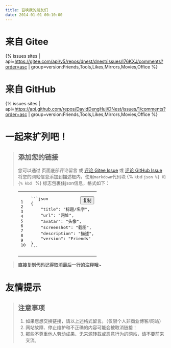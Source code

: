 ```yaml
---
title: 召唤我的朋友们
date: 2014-01-01 00:10:00
---
```


# 来自 Gitee
[<i class="fa-brands fa-square-git fa-bounce fa-2xl"></i>](https://gitee.com/dnest/dnest/issues/I76KXJ)

<!-- {% issues sites | api=https://gitee.com/api/v5/repos/dnest/dnest/issues?state=closed&labels=links&sort=updated&direction=asc | group=version:Friends,Tools,Likes,Mirrors,Movies,Office %} -->
{% issues sites | api=https://gitee.com/api/v5/repos/dnest/dnest/issues/I76KXJ/comments?order=asc | group=version:Friends,Tools,Likes,Mirrors,Movies,Office %}

# 来自 GitHub
[<i class="fa-brands fa-square-github fa-bounce fa-2xl"></i>](https://github.com/DavidDengHui/DNest/issues/1)

<!-- {% issues sites | api=https://api.github.com/repos/DavidDengHui/DNest/issues?state=closed&labels=links&sort=updated&direction=asc | group=version:Friends,Tools,Likes,Mirrors,Movies,Office %} -->
{% issues sites | api=https://api.github.com/repos/DavidDengHui/DNest/issues/1/comments?order=asc | group=version:Friends,Tools,Likes,Mirrors,Movies,Office %}

# 一起来扩列吧！

> ## 添加您的链接
> 您可以通过 页面底部评论留言 或 [评论 Gitee Issue](https://gitee.com/dnest/dnest/issues/I76KXJ) 或 [评论 GitHub Issue](https://github.com/DavidDengHui/DNest/issues/1) 将您的网站信息添加到描述框内，使用`markdown`代码块 {% kbd ```json %} 和 {% kbd ``` %} 标志包裹住json信息，格式如下：

<figure class="highlight json"><table><tbody><tr><td class="gutter"><pre><span class="line">1</span><br><span class="line">2</span><br><span class="line">3</span><br><span class="line">4</span><br><span class="line">5</span><br><span class="line">6</span><br><span class="line">7</span><br><span class="line">8</span><br><span class="line">9</span><br><span class="line">10</span><br></pre></td><td class="code"><div class="codeBox" style="position:relative;width:100%;"><button class="btn-copy" data-clipboard-snippet="" style="position:absolute;top:0;right:0;z-index:1;" control-id="ControlID-1"><i class="fas fa-copy"></i><span>复制</span></button><pre><span class="line">```json</span><br><span class="line"><span class="punctuation">{</span></span><br><span class="line">    <span class="attr">"title"</span><span class="punctuation">:</span> <span class="string">"标题/名字"</span><span class="punctuation">,</span></span><br><span class="line">    <span class="attr">"url"</span><span class="punctuation">:</span> <span class="string">"网址"</span><span class="punctuation">,</span></span><br><span class="line">    <span class="attr">"avatar"</span><span class="punctuation">:</span> <span class="string">"头像"</span><span class="punctuation">,</span></span><br><span class="line">    <span class="attr">"screenshot"</span><span class="punctuation">:</span> <span class="string">"截图"</span><span class="punctuation">,</span></span><br><span class="line">    <span class="attr">"description"</span><span class="punctuation">:</span> <span class="string">"描述"</span><span class="punctuation">,</span></span><br><span class="line">    <span class="attr">"version"</span><span class="punctuation">:</span> <span class="string">"Friends"</span></span><br><span class="line"><span class="punctuation">}</span></span><br><span class="line"><span class="comment">```</span></span><br></pre></div></td></tr></tbody></table></figure>

> <i class="fa-solid fa fa-3x fa-quote-left fa-pull-left"></i> **直接复制代码记得取消最后一行的注释哦~**

# 友情提示

> ## 注意事项
> 1. 如果您想交换链接，请以上述格式留言。（仅限个人非商业博客/网站）
> 2. <i class="fa-solid fa-exclamation-triangle"></i>网站故障、停止维护和不正确的内容可能会被取消链接！
> 3. 那些不尊重他人劳动成果、无来源转载或恶意行为的网站，请不要前来交流。
